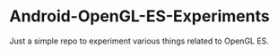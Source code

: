 # Android-OpenGL-ES-Experiments
Just a simple repo to experiment various things related to OpenGL ES.
